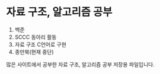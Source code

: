 # 자료 구조, 알고리즘 공부

1. 백준
2. SCCC 동아리 활동
3. 자료 구조 C언어로 구현
4. 종만북(현재 중단)

많은 사이트에서 공부한 자료 구조, 알고리즘 공부 저장용 파일입니다.